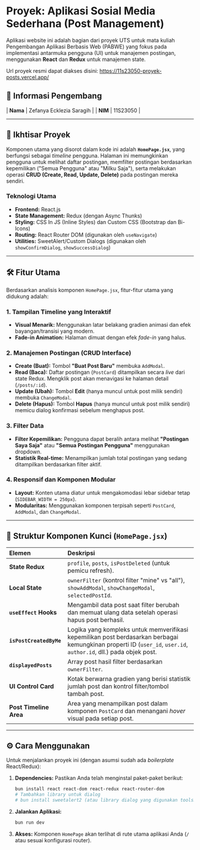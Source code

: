 # Proyek: Aplikasi Sosial Media Sederhana (Post Management)

Aplikasi website ini adalah bagian dari proyek UTS untuk mata kuliah Pengembangan Aplikasi Berbasis Web (PABWE) yang fokus pada implementasi antarmuka pengguna (UI) untuk manajemen postingan, menggunakan **React** dan **Redux** untuk manajemen state.

Url proyek resmi dapat diakses disini: https://11s23050-proyek-posts.vercel.app/

## 👤 Informasi Pengembang

| **Nama** | Zefanya Ecklezia Saragih |
| **NIM** | 11S23050 |

---

## 🚀 Ikhtisar Proyek

Komponen utama yang disorot dalam kode ini adalah **`HomePage.jsx`**, yang berfungsi sebagai _timeline_ pengguna. Halaman ini memungkinkan pengguna untuk melihat daftar postingan, memfilter postingan berdasarkan kepemilikan ("Semua Pengguna" atau "Milku Saja"), serta melakukan operasi **CRUD (Create, Read, Update, Delete)** pada postingan mereka sendiri.

### Teknologi Utama

- **Frontend:** React.js
- **State Management:** Redux (dengan Async Thunks)
- **Styling:** CSS In JS (Inline Styles) dan Custom CSS (Bootstrap dan Bi-Icons)
- **Routing:** React Router DOM (digunakan oleh `useNavigate`)
- **Utilities:** SweetAlert/Custom Dialogs (digunakan oleh `showConfirmDialog`, `showSuccessDialog`)

---

## 🛠️ Fitur Utama

Berdasarkan analisis komponen `HomePage.jsx`, fitur-fitur utama yang didukung adalah:

### 1. Tampilan Timeline yang Interaktif

- **Visual Menarik:** Menggunakan latar belakang gradien animasi dan efek bayangan/transisi yang modern.
- **Fade-in Animation:** Halaman dimuat dengan efek _fade-in_ yang halus.

### 2. Manajemen Postingan (CRUD Interface)

- **Create (Buat):** Tombol **"Buat Post Baru"** membuka `AddModal`.
- **Read (Baca):** Daftar postingan (`PostCard`) ditampilkan secara _live_ dari state Redux. Mengklik post akan menavigasi ke halaman detail (`/posts/:id`).
- **Update (Ubah):** Tombol **Edit** (hanya muncul untuk post milik sendiri) membuka `ChangeModal`.
- **Delete (Hapus):** Tombol **Hapus** (hanya muncul untuk post milik sendiri) memicu dialog konfirmasi sebelum menghapus post.

### 3. Filter Data

- **Filter Kepemilikan:** Pengguna dapat beralih antara melihat **"Postingan Saya Saja"** atau **"Semua Postingan Pengguna"** menggunakan dropdown.
- **Statistik Real-time:** Menampilkan jumlah total postingan yang sedang ditampilkan berdasarkan filter aktif.

### 4. Responsif dan Komponen Modular

- **Layout:** Konten utama diatur untuk mengakomodasi lebar sidebar tetap (`SIDEBAR_WIDTH = 250px`).
- **Modularitas:** Menggunakan komponen terpisah seperti `PostCard`, `AddModal`, dan `ChangeModal`.

---

## 📂 Struktur Komponen Kunci (`HomePage.jsx`)

| Elemen                  | Deskripsi                                                                                                                                                         |
| :---------------------- | :---------------------------------------------------------------------------------------------------------------------------------------------------------------- |
| **State Redux**         | `profile`, `posts`, `isPostDeleted` (untuk pemicu refresh).                                                                                                       |
| **Local State**         | `ownerFilter` (kontrol filter "mine" vs "all"), `showAddModal`, `showChangeModal`, `selectedPostId`.                                                              |
| **`useEffect` Hooks**   | Mengambil data post saat filter berubah dan memuat ulang data setelah operasi hapus post berhasil.                                                                |
| **`isPostCreatedByMe`** | Logika yang kompleks untuk memverifikasi kepemilikan post berdasarkan berbagai kemungkinan properti ID (`user_id`, `user.id`, `author.id`, dll.) pada objek post. |
| **`displayedPosts`**    | Array post hasil filter berdasarkan `ownerFilter`.                                                                                                                |
| **UI Control Card**     | Kotak berwarna gradien yang berisi statistik jumlah post dan kontrol filter/tombol tambah post.                                                                   |
| **Post Timeline Area**  | Area yang menampilkan post dalam komponen `PostCard` dan menangani _hover_ visual pada setiap post.                                                               |

---

## ⚙️ Cara Menggunakan

Untuk menjalankan proyek ini (dengan asumsi sudah ada _boilerplate_ React/Redux):

1.  **Dependencies:** Pastikan Anda telah menginstal paket-paket berikut:
    ```bash
    bun install react react-dom react-redux react-router-dom
    # Tambahkan library untuk dialog
    # bun install sweetalert2 (atau library dialog yang digunakan toolsHelper)
    ```
2.  **Jalankan Aplikasi:**
    ```bash
    bun run dev
    ```
3.  **Akses:** Komponen `HomePage` akan terlihat di rute utama aplikasi Anda (`/` atau sesuai konfigurasi router).
